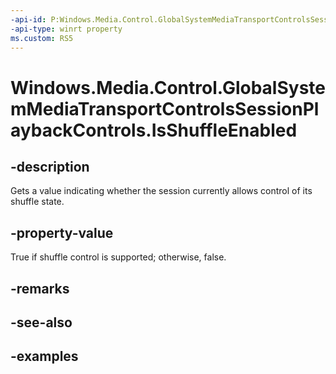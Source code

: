 ```yaml
---
-api-id: P:Windows.Media.Control.GlobalSystemMediaTransportControlsSessionPlaybackControls.IsShuffleEnabled
-api-type: winrt property
ms.custom: RS5
---
```


<!-- Property syntax.
public bool IsShuffleEnabled { get; }
-->

# Windows.Media.Control.GlobalSystemMediaTransportControlsSessionPlaybackControls.IsShuffleEnabled

## -description
Gets a value indicating whether the session currently allows control of its shuffle state.

## -property-value
True if shuffle control is supported; otherwise, false.

## -remarks

## -see-also

## -examples

